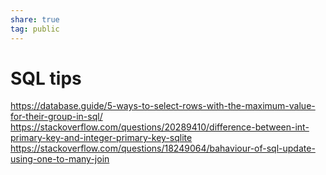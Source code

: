 ```yaml
---  
share: true  
tag: public  
---  
```

# SQL tips  
  
https://database.guide/5-ways-to-select-rows-with-the-maximum-value-for-their-group-in-sql/  
https://stackoverflow.com/questions/20289410/difference-between-int-primary-key-and-integer-primary-key-sqlite  
https://stackoverflow.com/questions/18249064/bahaviour-of-sql-update-using-one-to-many-join